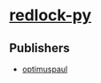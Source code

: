 # [redlock-py](https://pypi.org/project/redlock-py)



## Publishers
- [optimuspaul](https://pypi.org/user/optimuspaul)

